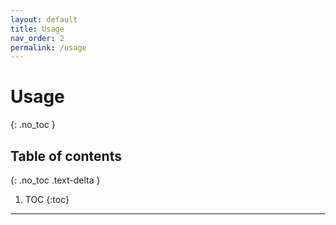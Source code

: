 ```yaml
---
layout: default
title: Usage
nav_order: 2
permalink: /usage
---
```


# Usage
{: .no_toc }

## Table of contents
{: .no_toc .text-delta }

1. TOC
{:toc}

---
